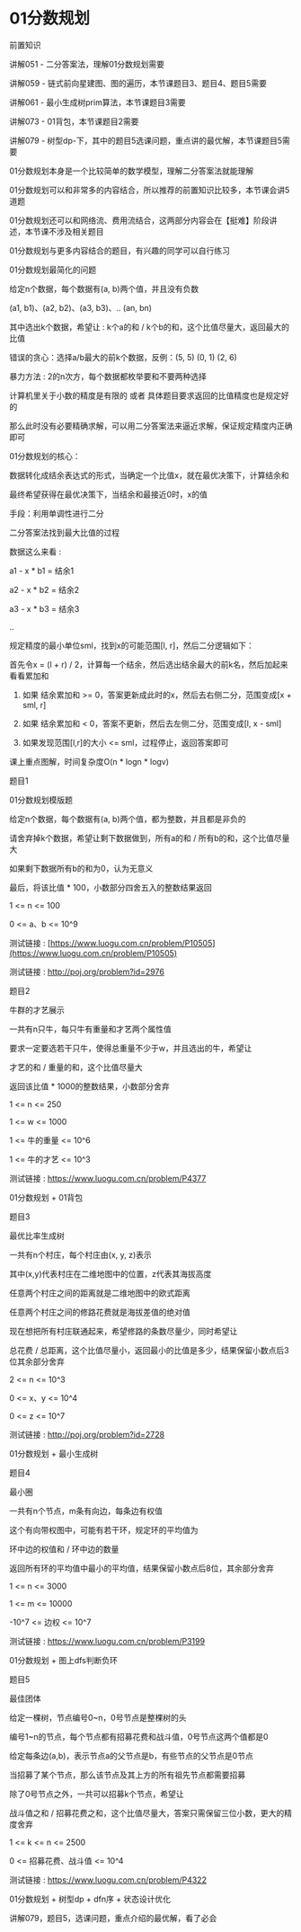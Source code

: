 # 01分数规划

前置知识

讲解051 - 二分答案法，理解01分数规划需要

讲解059 - 链式前向星建图、图的遍历，本节课题目3、题目4、题目5需要

讲解061 - 最小生成树prim算法，本节课题目3需要

讲解073 - 01背包，本节课题目2需要

讲解079 - 树型dp-下，其中的题目5选课问题，重点讲的最优解，本节课题目5需要

01分数规划本身是一个比较简单的数学模型，理解二分答案法就能理解

01分数规划可以和非常多的内容结合，所以推荐的前置知识比较多，本节课会讲5道题

01分数规划还可以和网络流、费用流结合，这两部分内容会在【挺难】阶段讲述，本节课不涉及相关题目

01分数规划与更多内容结合的题目，有兴趣的同学可以自行练习

01分数规划最简化的问题

给定n个数据，每个数据有(a, b)两个值，并且没有负数

(a1, b1)、(a2, b2)、(a3, b3)、.. (an, bn)

其中选出k个数据，希望让 : k个a的和 / k个b的和，这个比值尽量大，返回最大的比值

错误的贪心：选择a/b最大的前k个数据，反例：(5, 5)  (0, 1)  (2, 6)

暴力方法 : 2的n次方，每个数据都枚举要和不要两种选择

计算机里关于小数的精度是有限的 或者 具体题目要求返回的比值精度也是规定好的

那么此时没有必要精确求解，可以用二分答案法来逼近求解，保证规定精度内正确即可

01分数规划的核心：

数据转化成结余表达式的形式，当确定一个比值x，就在最优决策下，计算结余和

最终希望获得在最优决策下，当结余和最接近0时，x的值

手段：利用单调性进行二分

二分答案法找到最大比值的过程

数据这么来看 :

a1 - x * b1 = 结余1

a2 - x * b2 = 结余2

a3 - x * b3 = 结余3

..

规定精度的最小单位sml，找到x的可能范围[l, r]，然后二分逻辑如下：

首先令x = (l + r) / 2，计算每一个结余，然后选出结余最大的前k名，然后加起来看看累加和

1) 如果 结余累加和 >= 0，答案更新成此时的x，然后去右侧二分，范围变成[x + sml, r]

2) 如果 结余累加和 <  0，答案不更新，然后去左侧二分，范围变成[l, x - sml]

3) 如果发现范围[l,r]的大小 <= sml，过程停止，返回答案即可

课上重点图解，时间复杂度O(n * logn * logv)

题目1

01分数规划模版题

给定n个数据，每个数据有(a, b)两个值，都为整数，并且都是非负的

请舍弃掉k个数据，希望让剩下数据做到，所有a的和 / 所有b的和，这个比值尽量大

如果剩下数据所有b的和为0，认为无意义

最后，将该比值 * 100，小数部分四舍五入的整数结果返回

1 <= n <= 100

0 <= a、b <= 10^9

测试链接 : [https://www.luogu.com.cn/problem/P10505](https://www.luogu.com.cn/problem/P10505)

测试链接 : http://poj.org/problem?id=2976

题目2

牛群的才艺展示

一共有n只牛，每只牛有重量和才艺两个属性值

要求一定要选若干只牛，使得总重量不少于w，并且选出的牛，希望让

才艺的和 / 重量的和，这个比值尽量大

返回该比值 * 1000的整数结果，小数部分舍弃

1 <= n <= 250

1 <= w <= 1000

1 <= 牛的重量 <= 10^6

1 <= 牛的才艺 <= 10^3

测试链接 : https://www.luogu.com.cn/problem/P4377

01分数规划 + 01背包

题目3

最优比率生成树

一共有n个村庄，每个村庄由(x, y, z)表示

其中(x,y)代表村庄在二维地图中的位置，z代表其海拔高度

任意两个村庄之间的距离就是二维地图中的欧式距离

任意两个村庄之间的修路花费就是海拔差值的绝对值

现在想把所有村庄联通起来，希望修路的条数尽量少，同时希望让

总花费 / 总距离，这个比值尽量小，返回最小的比值是多少，结果保留小数点后3位其余部分舍弃

2 <= n <= 10^3

0 <= x、y <= 10^4

0 <= z <= 10^7

测试链接 : http://poj.org/problem?id=2728

01分数规划 + 最小生成树

题目4

最小圈

一共有n个节点，m条有向边，每条边有权值

这个有向带权图中，可能有若干环，规定环的平均值为

环中边的权值和 / 环中边的数量

返回所有环的平均值中最小的平均值，结果保留小数点后8位，其余部分舍弃

1 <= n <= 3000

1 <= m <= 10000

-10^7 <= 边权 <= 10^7

测试链接 : https://www.luogu.com.cn/problem/P3199

01分数规划 + 图上dfs判断负环

题目5

最佳团体

给定一棵树，节点编号0~n，0号节点是整棵树的头

编号1~n的节点，每个节点都有招募花费和战斗值，0号节点这两个值都是0

给定每条边(a,b)，表示节点a的父节点是b，有些节点的父节点是0节点

当招募了某个节点，那么该节点及其上方的所有祖先节点都需要招募

除了0号节点之外，一共可以招募k个节点，希望让

战斗值之和 / 招募花费之和，这个比值尽量大，答案只需保留三位小数，更大的精度舍弃

1 <= k <= n <= 2500

0 <= 招募花费、战斗值 <= 10^4

测试链接 : https://www.luogu.com.cn/problem/P4322

01分数规划 + 树型dp + dfn序 + 状态设计优化

讲解079，题目5，选课问题，重点介绍的最优解，看了必会

